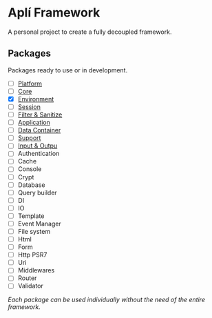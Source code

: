 # Aplí Framework

A personal project to create a fully decoupled framework.

## Packages

Packages ready to use or in development.

- [ ] [Platform](https://github.com/dmandrade/apli-platform)
- [ ] [Core](https://github.com/dmandrade/apli-core)
- [x] [Environment](https://github.com/dmandrade/apli-environment)
- [ ] [Session](https://github.com/dmandrade/apli-session)
- [ ] [Filter & Sanitize](https://github.com/dmandrade/apli-filter)
- [ ] [Application](https://github.com/dmandrade/apli-application)
- [ ] [Data Container](https://github.com/dmandrade/apli-data)
- [ ] [Support](https://github.com/dmandrade/apli-support)
- [ ] [Input & Outpu](https://github.com/dmandrade/apli-io)
- [ ] Authentication
- [ ] Cache
- [ ] Console
- [ ] Crypt
- [ ] Database
- [ ] Query builder
- [ ] DI
- [ ] IO
- [ ] Template
- [ ] Event Manager
- [ ] File system
- [ ] Html
- [ ] Form
- [ ] Http PSR7
- [ ] Uri
- [ ] Middlewares
- [ ] Router
- [ ] Validator

*Each package can be used individually without the need of the entire framework.*
